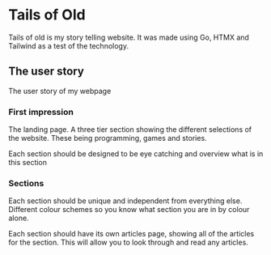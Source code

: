 # Tails of Old

Tails of old is my story telling website. It was made using Go, HTMX and Tailwind as a test of the technology.

## The user story

The user story of my webpage

### First impression

The landing page. A three tier section showing the different selections of the website. These being programming, games and stories.

Each section should be designed to be eye catching and overview what is in this section

### Sections

Each section should be unique and independent from everything else. Different colour schemes so you know what section you are in by colour alone.

Each section should have its own articles page, showing all of the articles for the section. This will allow you to look through and read any articles.